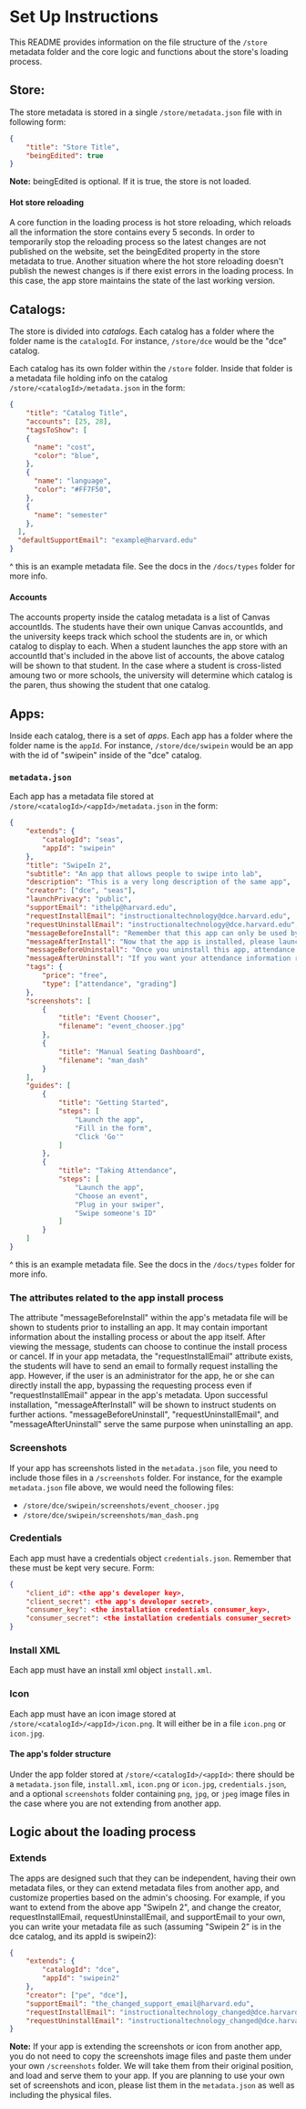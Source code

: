 # Set Up Instructions

This README provides information on the file structure of the `/store` metadata folder and the core logic and functions about the store's loading process.

## Store:

The store metadata is stored in a single `/store/metadata.json` file with in following form:

```json
{
    "title": "Store Title",
    "beingEdited": true
}
```

**Note:** beingEdited is optional. If it is true, the store is not loaded. 
#### Hot store reloading
A core function in the loading process is hot store reloading, which reloads all the information the store contains every 5 seconds. In order to temporarily stop the reloading process so the latest changes are not published on the website, set the beingEdited property in the store metadata to true. Another situation where the hot store reloading doesn't publish the newest changes is if there exist errors in the loading process. In this case, the app store maintains the state of the last working version.

## Catalogs:

The store is divided into _catalogs_. Each catalog has a folder where the folder name is the `catalogId`. For instance, `/store/dce` would be the "dce" catalog.

Each catalog has its own folder within the `/store` folder. Inside that folder is a metadata file holding info on the catalog `/store/<catalogId>/metadata.json` in the form:

```json
{
    "title": "Catalog Title",
    "accounts": [25, 28],
    "tagsToShow": [
    {
      "name": "cost",
      "color": "blue",
    },
    {
      "name": "language",
      "color": "#FF7F50",
    },
    {
      "name": "semester"
    },
  ],
  "defaultSupportEmail": "example@harvard.edu"
}
```

^ this is an example metadata file. See the docs in the `/docs/types` folder for more info.
#### Accounts
The accounts property inside the catalog metadata is a list of Canvas accountIds. The students have their own unique Canvas accountIds, and the university keeps track which school the students are in, or which catalog to display to each. When a student launches the app store with an accountId that's included in the above list of accounts, the above catalog will be shown to that student. In the case where a student is cross-listed amoung two or more schools, the university will determine which catalog is the paren, thus showing the student that one catalog. 

## Apps:

Inside each catalog, there is a set of _apps_. Each app has a folder where the folder name is the `appId`. For instance, `/store/dce/swipein` would be an app with the id of "swipein" inside of the "dce" catalog.

### `metadata.json`

Each app has a metadata file stored at `/store/<catalogId>/<appId>/metadata.json` in the form:

```json
{
    "extends": {
        "catalogId": "seas",
        "appId": "swipein"
    },
    "title": "SwipeIn 2",
    "subtitle": "An app that allows people to swipe into lab",
    "description": "This is a very long description of the same app",
    "creator": ["dce", "seas"],
    "launchPrivacy": "public",
    "supportEmail": "ithelp@harvard.edu",
    "requestInstallEmail": "instructionaltechnology@dce.harvard.edu",
    "requestUninstallEmail": "instructionaltechnology@dce.harvard.edu",
    "messageBeforeInstall": "Remember that this app can only be used by instructors",
    "messageAfterInstall": "Now that the app is installed, please launch the app and follow instructions to get the permissions set up",
    "messageBeforeUninstall": "Once you uninstall this app, attendance information will be deleted!",
    "messageAfterUninstall": "If you want your attendance information restored, please contact support",
    "tags": {
        "price": "free",
        "type": ["attendance", "grading"]
    },
    "screenshots": [
        {
            "title": "Event Chooser",
            "filename": "event_chooser.jpg"
        },
        {
            "title": "Manual Seating Dashboard",
            "filename": "man_dash"
        }
    ],
    "guides": [
        {
            "title": "Getting Started",
            "steps": [
                "Launch the app",
                "Fill in the form",
                "Click 'Go'"
            ]
        },
        {
            "title": "Taking Attendance",
            "steps": [
                "Launch the app",
                "Choose an event",
                "Plug in your swiper",
                "Swipe someone's ID"
            ]
        }
    ]
}
```

^ this is an example metadata file. See the docs in the `/docs/types` folder for more info.

### The attributes related to the app install process
The attribute "messageBeforeInstall" within the app's metadata file will be shown to students prior to installing an app. It may contain important information about the installing process or about the app itself. After viewing the message, students can choose to continue the install process or cancel. If in your app metadata, the "requestInstallEmail" attribute exists, the students will have to send an email to formally request installing the app. However, if the user is an administrator for the app, he or she can directly install the app, bypassing the requesting process even if "requestInstallEmail" appear in the app's metadata.
Upon successful installation, "messageAfterInstall" will be shown to instruct students on further actions.  "messageBeforeUninstall", "requestUninstallEmail", and "messageAfterUninstall" serve the same purpose when uninstalling an app. 

### Screenshots

If your app has screenshots listed in the `metadata.json` file, you need to include those files in a `/screenshots` folder. For instance, for the example `metadata.json` file above, we would need the following files:

- `/store/dce/swipein/screenshots/event_chooser.jpg`
- `/store/dce/swipein/screenshots/man_dash.png`

### Credentials

Each app must have a credentials object `credentials.json`. Remember that these must be kept very secure. Form:

```json
{
    "client_id": <the app's developer key>,
    "client_secret": <the app's developer secret>,
    "consumer_key": <the installation credentials consumer_key>,
    "consumer_secret": <the installation credentials consumer_secret>
}
```

### Install XML

Each app must have an install xml object `install.xml`.

### Icon

Each app must have an icon image stored at `/store/<catalogId>/<appId>/icon.png`. It will either be in a file `icon.png` or `icon.jpg`.

#### The app's folder structure
Under the app folder stored at `/store/<catalogId>/<appId>`: there should be a `metadata.json` file, `install.xml`, `icon.png` or `icon.jpg`, `credentials.json`, and a optional `screenshots` folder containing `png`, `jpg`, or `jpeg` image files in the case where you are not extending from another app. 

## Logic about the loading process
### Extends
The apps are designed such that they can be independent, having their own metadata files, or they can extend metadata files from another app, and customize properties based on the admin's choosing. For example, if you want to extend from the above app "SwipeIn 2", and change the creator, requestInstallEmail, requestUninstallEmail, and supportEmail to your own, you can write your metadata file as such (assuming "Swipein 2" is in the dce catalog, and its appId is swipein2):

```json
{
    "extends": {
        "catalogId": "dce",
        "appId": "swipein2"
    },
    "creator": ["pe", "dce"],
    "supportEmail": "the_changed_support_email@harvard.edu",
    "requestInstallEmail": "instructionaltechnology_changed@dce.harvard.edu",
    "requestUninstallEmail": "instructionaltechnology_changed@dce.harvard.edu"
}
```

**Note:** If your app is extending the screenshots or icon from another app, you do not need to copy the screenshots image files and paste them under your own `/screenshots` folder. We will take them from their original position, and load and serve them to your app. If you are planning to use your own set of screenshots and icon, please list them in the `metadata.json` as well as including the physical files.